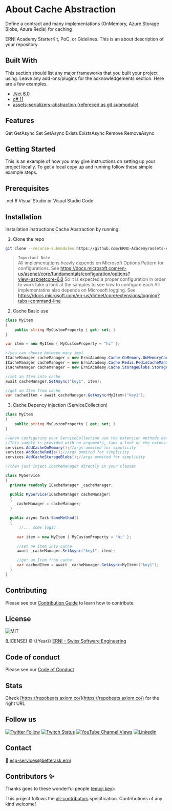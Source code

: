 # About Cache Abstraction
 Define a contract and many implementations (OnMemory, Azure Storage Blobs, Azure Redis) for caching

ERNI Academy StarterKit, PoC, or Gidelines. This is an about description of your repository.

<!-- ALL-CONTRIBUTORS-BADGE:START - Do not remove or modify this section -->
<!-- ALL-CONTRIBUTORS-BADGE:END -->

## Built With

This section should list any major frameworks that you built your project using. Leave any add-ons/plugins for the acknowledgements section. Here are a few examples.

- [.Net 6.0](https://docs.microsoft.com/en-us/dotnet/core/whats-new/dotnet-6)
- [c# 11](https://docs.microsoft.com/en-us/dotnet/csharp/whats-new/csharp-11)
- [assets-serializers-abstraction (refereced as git submodule)](https://github.com/ERNI-Academy/assets-serializers-abstraction)

## Features

 Get<TItem>
 GetAsync<TItem>
 Set<TItem>
 SetAsync<TItem>
 Exists
 ExistsAsync
 Remove
 RemoveAsync

## Getting Started

This is an example of how you may give instructions on setting up your project locally. To get a local copy up and running follow these simple example steps.

## Prerequisites

.net 6
Visual Studio or Visual Studio Code

## Installation

Installation instructions Cache Abstraction by running:

1. Clone the repo

```sh
git clone --recurse-submodules https://github.com/ERNI-Academy/assets-cache-abstraction.git
```

> `Important Note`  
> All implementations heavly depends on Microsoft Options Pattern for configurations. See https://docs.microsoft.com/en-us/aspnet/core/fundamentals/configuration/options?view=aspnetcore-6.0
> So it is expected a proper configuration in order to work take a look at the samples to see how to configure each
> All implementatins also depends on Microsoft logging. See https://docs.microsoft.com/en-us/dotnet/core/extensions/logging?tabs=command-line


2. Cache Basic use

```c#
class MyItem
{
	public string MyCustomProperty { get; set; }
}

var item = new MyItem { MyCustomProperty = "hi" };

//you can choose between many impl
ICacheManager cacheManager = new ErniAcademy.Cache.OnMemory.OnMemoryCacheManager();//args ommited for simplicity
ICacheManager cacheManager = new ErniAcademy.Cache.Redis.RedisCacheManager();//args ommited for simplicity
ICacheManager cacheManager = new ErniAcademy.Cache.StorageBlobs.StorageBlobsCacheManager();//args ommited for simplicity

//set an Item into cache
await cacheManager.SetAsync("key1", item);

//get an Item from cache
var cachedItem = await cacheManager.GetAsync<MyItem>("key1");
```

3. Cache Depency injection (ServiceCollection)

```c#
class MyItem
{
	public string MyCustomProperty { get; set; }
}

//when configuring your ServiceCollection use the extension methods defined in each library for easy of use. 
//This sample is provided with no arguments, take a look on the extensions to see the rest of the arguments, like IConfiguration, ISerializer etc.
services.AddCacheOnMemory();//args ommited for simplicity
services.AddCacheRedis();//args ommited for simplicity
services.AddCacheStorageBlobs();//args ommited for simplicity

//then just inject ICacheManager directly in your classes

class MyService
{
  private readonly ICacheManager _cacheManager;

  public MyService(ICacheManager cacheManager)
  {
    _cacheManager = cacheManager;
  }

  public async Task SomeMethod()
  {
      //... some logic
      
     var item = new MyItem { MyCustomProperty = "hi" };

     //set an Item into cache
     await _cacheManager.SetAsync("key1", item);

     //get an Item from cache
     var cachedItem = await _cacheManager.GetAsync<MyItem>("key1");
  }
}
```

## Contributing

Please see our [Contribution Guide](CONTRIBUTING.md) to learn how to contribute.

## License

![MIT](https://img.shields.io/badge/License-MIT-blue.svg)

(LICENSE) © {{Year}} [ERNI - Swiss Software Engineering](https://www.betterask.erni)

## Code of conduct

Please see our [Code of Conduct](CODE_OF_CONDUCT.md)

## Stats

Check [https://repobeats.axiom.co/](https://repobeats.axiom.co/) for the right URL

## Follow us

[![Twitter Follow](https://img.shields.io/twitter/follow/ERNI?style=social)](https://www.twitter.com/ERNI)
[![Twitch Status](https://img.shields.io/twitch/status/erni_academy?label=Twitch%20Erni%20Academy&style=social)](https://www.twitch.tv/erni_academy)
[![YouTube Channel Views](https://img.shields.io/youtube/channel/views/UCkdDcxjml85-Ydn7Dc577WQ?label=Youtube%20Erni%20Academy&style=social)](https://www.youtube.com/channel/UCkdDcxjml85-Ydn7Dc577WQ)
[![Linkedin](https://img.shields.io/badge/linkedin-31k-green?style=social&logo=Linkedin)](https://www.linkedin.com/company/erni)

## Contact

📧 [esp-services@betterask.erni](mailto:esp-services@betterask.erni)

## Contributors ✨

Thanks goes to these wonderful people ([emoji key](https://allcontributors.org/docs/en/emoji-key)):

<!-- ALL-CONTRIBUTORS-LIST:START - Do not remove or modify this section -->
<!-- ALL-CONTRIBUTORS-LIST:END -->
This project follows the [all-contributors](https://github.com/all-contributors/all-contributors) specification. Contributions of any kind welcome!